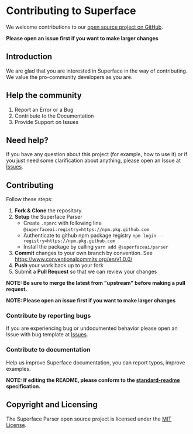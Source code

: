 # Contributing to Superface

We welcome contributions to our [open source project on GitHub](https://github.com/superfaceai/parser).

**Please open an issue first if you want to make larger changes**

## Introduction

We are glad that you are interested in Superface in the way of contributing. We value the pro-community developers as you are.

## Help the community

1) Report an Error or a Bug
2) Contribute to the Documentation
3) Provide Support on Issues

## Need help?

If you have any question about this project (for example, how to use it) or if you just need some clarification about anything, please open an Issue at [Issues](https://github.com/superfaceai/parser/issues).

## Contributing

Follow these steps:

1. **Fork & Clone** the repository  
2. **Setup** the Superface Parser
   - Create `.npmrc` with following line `@superfaceai:registry=https://npm.pkg.github.com`
   - Authenticate to github npm package registry `npm login --registry=https://npm.pkg.github.com`
   - Install the package by calling `yarn add @superfaceai/parser`
3. **Commit** changes to your own branch by convention. See https://www.conventionalcommits.org/en/v1.0.0/
4. **Push** your work back up to your fork  
5. Submit a **Pull Request** so that we can review your changes

**NOTE: Be sure to merge the latest from "upstream" before making a pull request.**

**NOTE: Please open an issue first if you want to make larger changes**

### Contribute by reporting bugs

If you are experiencing bug or undocumented behavior please open an Issue with bug template at [Issues](https://github.com/superfaceai/parser/issues).

### Contribute to documentation

Help us improve Superface documentation, you can report typos, improve examples.

**NOTE: If editing the README, please conform to the [standard-readme](https://github.com/RichardLitt/standard-readme) specification.**

## Copyright and Licensing

The Superface Parser open source project is licensed under the [MIT License](LICENSE).
